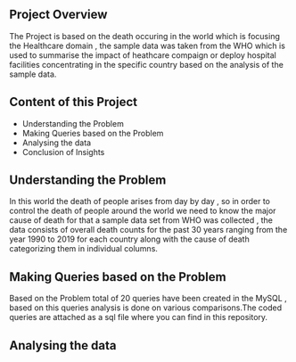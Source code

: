 
## Project Overview
The Project is based on the death occuring in the world which is focusing the Healthcare domain , the sample data was taken from the WHO which is used to summarise the impact of heathcare compaign or deploy hospital facilities concentrating in the specific country based on the analysis of the sample data.

## Content of this Project
- Understanding the Problem
- Making Queries based on the Problem
- Analysing the data
- Conclusion of Insights

## Understanding the Problem
In this world the death of people arises from day by day , so in order to control the death of people around the world we need to know the major cause of death for that a sample data set from WHO was collected , the data consists of overall death counts for the past 30 years ranging from the year 1990 to 2019 for each country along with the cause of death categorizing them in individual columns.

## Making Queries based on the Problem
Based on the Problem total of 20 queries have been created in the MySQL , based on this queries analysis is done on various comparisons.The coded queries are attached as a sql file where you can find in this repository.

## Analysing the data


